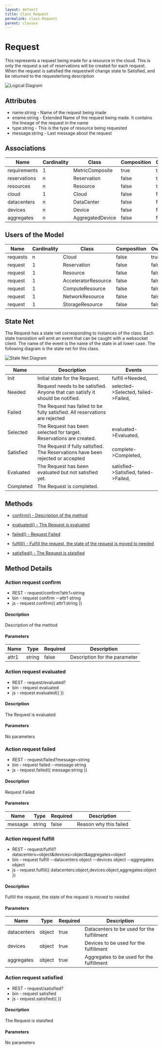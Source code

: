 ```yaml
---
layout: default
title: Class Request
permalink: class-Request
parent: classes
---
```


# Request

This represents a request being made for a resource in the cloud. This is only the request a set of reservations will be created for each request. When the request is satisfied the requestwill change state to Satisfied, and be returned to the requesterlong description

![Logical Diagram](./logical.png)

## Attributes

* name:string - Name of the request being made
* ename:string - Extended Name of the request being made. It contains the lineage of the request in the name
* type:string - This is the type of resource being requested
* message:string - Last message about the request


## Associations

| Name | Cardinality | Class | Composition | Owner | Description |
| --- | --- | --- | --- | --- | --- |
| requirements | 1 | MetricComposite | true | true |  |
| reservations | n | Reservation | false | true |  |
| resources | n | Resource | false | true |  |
| cloud | 1 | Cloud | false | false |  |
| datacenters | n | DataCenter | false | false |  |
| devices | n | Device | false | false |  |
| aggregates | n | AggregatedDevice | false | false |  |



## Users of the Model

| Name | Cardinality | Class | Composition | Owner | Description |
| --- | --- | --- | --- | --- | --- |
| requests | n | Cloud | false | true |  |
| request | 1 | Reservation | false | false |  |
| request | 1 | Resource | false | false |  |
| request | 1 | AcceleratorResource | false | false |  |
| request | 1 | ComputeResource | false | false |  |
| request | 1 | NetworkResource | false | false |  |
| request | 1 | StorageResource | false | false |  |



## State Net
The Request has a state net corresponding to instances of the class. Each state transistion will emit an 
event that can be caught with a websocket client. The name of the event is the name of the state in all lower case.
The following diagram is the state net for this class.

![State Net Diagram](./statenet.png)

| Name | Description | Events |
| --- | --- | --- |
| Init | Initial state for the Request. | fulfill-&gt;Needed,  |
| Needed | Request needs to be satisfied. Anyone that can satisfy it should be notified. | selected-&gt;Selected, failed-&gt;Failed,  |
| Failed | The Request has failed to be fully satisfied. All reservations are rejected |  |
| Selected | The Request has been selected for target. Reservations are created. | evaluated-&gt;Evaluated,  |
| Satisfied | The Request if fully satisfied. The Reservations have been rejected or accepted | complete-&gt;Completed,  |
| Evaluated | The Request has been evaluated but not satisfied yet. | satisfied-&gt;Satisfied, failed-&gt;Failed,  |
| Completed | The Request is completed. |  |



## Methods

* [confirm() - Description of the method](#action-confirm)

* [evaluated() - The Request is evaluated](#action-evaluated)

* [failed() - Request Failed](#action-failed)

* [fulfill() - Fulfill the request, the state of the request is moved to needed](#action-fulfill)

* [satisfied() - The Request is staisfied](#action-satisfied)


<h2>Method Details</h2>
    
### Action request confirm



* REST - request/confirm?attr1=string
* bin - request confirm --attr1 string
* js - request.confirm({ attr1:string })

#### Description
Description of the method

#### Parameters

| Name | Type | Required | Description |
|---|---|---|---|
| attr1 | string |false | Description for the parameter |




### Action request evaluated



* REST - request/evaluated?
* bin - request evaluated 
* js - request.evaluated({  })

#### Description
The Request is evaluated

#### Parameters

No parameters



### Action request failed



* REST - request/failed?message=string
* bin - request failed --message string
* js - request.failed({ message:string })

#### Description
Request Failed

#### Parameters

| Name | Type | Required | Description |
|---|---|---|---|
| message | string |false | Reason why this failed |




### Action request fulfill



* REST - request/fulfill?datacenters=object&amp;devices=object&amp;aggregates=object
* bin - request fulfill --datacenters object --devices object --aggregates object
* js - request.fulfill({ datacenters:object,devices:object,aggregates:object })

#### Description
Fulfill the request, the state of the request is moved to needed

#### Parameters

| Name | Type | Required | Description |
|---|---|---|---|
| datacenters | object |true | Datacenters to be used for the fulfillment |
| devices | object |true | Devices to be used for the fulfillment |
| aggregates | object |true | Aggregates to be used for the fulfillment |




### Action request satisfied



* REST - request/satisfied?
* bin - request satisfied 
* js - request.satisfied({  })

#### Description
The Request is staisfied

#### Parameters

No parameters





